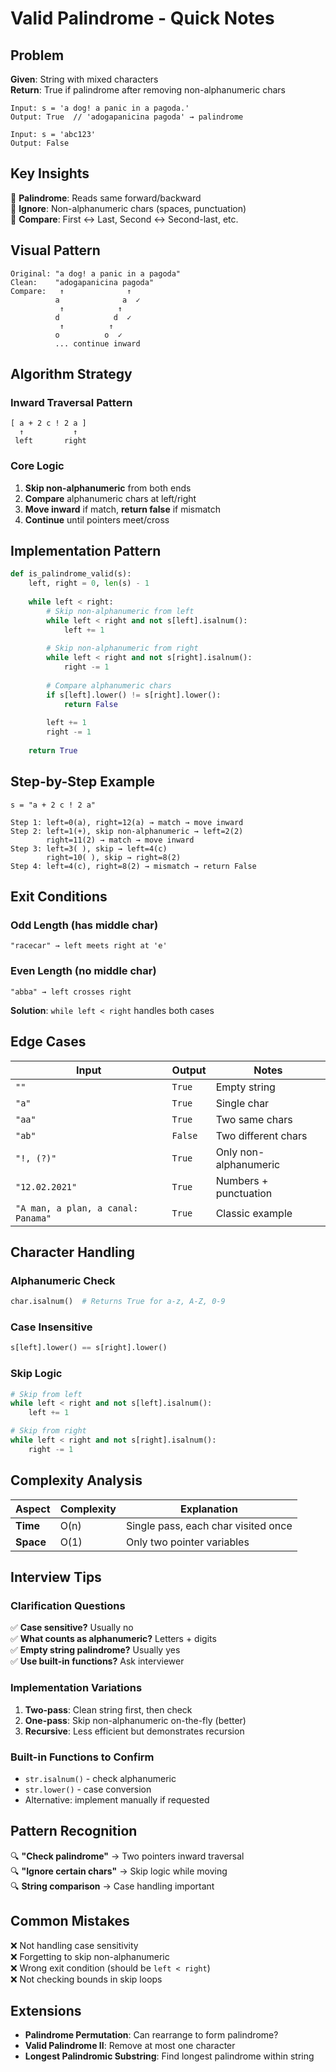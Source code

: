# Valid Palindrome - Quick Notes

## Problem
**Given**: String with mixed characters  
**Return**: True if palindrome after removing non-alphanumeric chars

```
Input: s = 'a dog! a panic in a pagoda.'
Output: True  // 'adogapanicina pagoda' → palindrome

Input: s = 'abc123'  
Output: False
```

## Key Insights
🔑 **Palindrome**: Reads same forward/backward  
🔑 **Ignore**: Non-alphanumeric chars (spaces, punctuation)  
🔑 **Compare**: First ↔ Last, Second ↔ Second-last, etc.

## Visual Pattern
```
Original: "a dog! a panic in a pagoda"
Clean:    "adogapanicina pagoda"
Compare:   ↑              ↑
          a              a  ✓
           ↑            ↑
          d            d  ✓
           ↑          ↑  
          o          o  ✓
          ... continue inward
```

## Algorithm Strategy

### Inward Traversal Pattern
```
[ a + 2 c ! 2 a ]
  ↑           ↑
 left       right
```

### Core Logic
1. **Skip non-alphanumeric** from both ends
2. **Compare** alphanumeric chars at left/right
3. **Move inward** if match, **return false** if mismatch
4. **Continue** until pointers meet/cross

## Implementation Pattern
```python
def is_palindrome_valid(s):
    left, right = 0, len(s) - 1
    
    while left < right:
        # Skip non-alphanumeric from left
        while left < right and not s[left].isalnum():
            left += 1
            
        # Skip non-alphanumeric from right  
        while left < right and not s[right].isalnum():
            right -= 1
            
        # Compare alphanumeric chars
        if s[left].lower() != s[right].lower():
            return False
            
        left += 1
        right -= 1
    
    return True
```

## Step-by-Step Example
```
s = "a + 2 c ! 2 a"

Step 1: left=0(a), right=12(a) → match → move inward
Step 2: left=1(+), skip non-alphanumeric → left=2(2)  
        right=11(2) → match → move inward
Step 3: left=3( ), skip → left=4(c)
        right=10( ), skip → right=8(2)
Step 4: left=4(c), right=8(2) → mismatch → return False
```

## Exit Conditions

### Odd Length (has middle char)
```
"racecar" → left meets right at 'e'
```

### Even Length (no middle char)  
```
"abba" → left crosses right
```

**Solution**: `while left < right` handles both cases

## Edge Cases

| Input | Output | Notes |
|-------|--------|-------|
| `""` | `True` | Empty string |
| `"a"` | `True` | Single char |
| `"aa"` | `True` | Two same chars |
| `"ab"` | `False` | Two different chars |
| `"!, (?)"` | `True` | Only non-alphanumeric |
| `"12.02.2021"` | `True` | Numbers + punctuation |
| `"A man, a plan, a canal: Panama"` | `True` | Classic example |

## Character Handling

### Alphanumeric Check
```python
char.isalnum()  # Returns True for a-z, A-Z, 0-9
```

### Case Insensitive
```python
s[left].lower() == s[right].lower()
```

### Skip Logic
```python
# Skip from left
while left < right and not s[left].isalnum():
    left += 1

# Skip from right  
while left < right and not s[right].isalnum():
    right -= 1
```

## Complexity Analysis

| Aspect | Complexity | Explanation |
|--------|------------|-------------|
| **Time** | O(n) | Single pass, each char visited once |
| **Space** | O(1) | Only two pointer variables |

## Interview Tips

### Clarification Questions
✅ **Case sensitive?** Usually no  
✅ **What counts as alphanumeric?** Letters + digits  
✅ **Empty string palindrome?** Usually yes  
✅ **Use built-in functions?** Ask interviewer

### Implementation Variations
1. **Two-pass**: Clean string first, then check
2. **One-pass**: Skip non-alphanumeric on-the-fly (better)
3. **Recursive**: Less efficient but demonstrates recursion

### Built-in Functions to Confirm
- `str.isalnum()` - check alphanumeric
- `str.lower()` - case conversion
- Alternative: implement manually if requested

## Pattern Recognition
🔍 **"Check palindrome"** → Two pointers inward traversal  
🔍 **"Ignore certain chars"** → Skip logic while moving  
🔍 **String comparison** → Case handling important

## Common Mistakes
❌ Not handling case sensitivity  
❌ Forgetting to skip non-alphanumeric  
❌ Wrong exit condition (should be `left < right`)  
❌ Not checking bounds in skip loops

## Extensions
- **Palindrome Permutation**: Can rearrange to form palindrome?
- **Valid Palindrome II**: Remove at most one character
- **Longest Palindromic Substring**: Find longest palindrome within string
